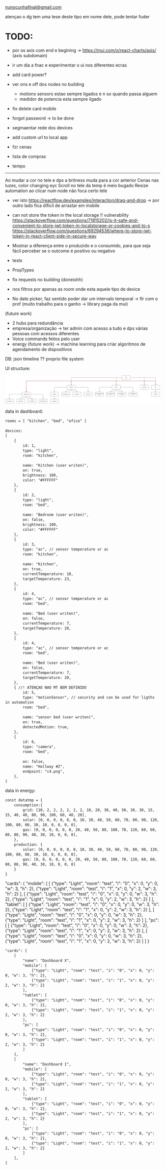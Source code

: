 nunocunhafinal@gmail.com

atençao o dg tem uma tese deste tipo em nome dele, pode tentar fuder

# TODO:

- por os axis com end e begining -> https://mui.com/x/react-charts/axis/ (axis subdomain)

- ir um dia a fnac e experimentar o ui nos diferentes ecras
- add card power?
- ver ons e off dos nodes no building
    - motions sensors estao sempre ligados e n so quando passa alguem 
    - medidor de potencia esta sempre ligado
- fix delete card mobile

- forgot password -> to be done

- segmaentar rede dos devices
- add custom url to local app



- fzr cenas
- lista de compras
- tempo 



-----
Ao mudar a cor no tele e dps a britness muda para a cor anterior 
Cenas nas luzes, color changing eyc
Scroll no tele da temp é meio bugado 
Resize automation ao clicar num node não foca certo tele




- ver isto https://reactflow.dev/examples/interaction/drag-and-drop -> por outro lado fica dificil de arrastar em mobile
- can not store the token in the local storage !! vulnerability
    https://stackoverflow.com/questions/71815202/is-it-safe-and-convenient-to-store-jwt-token-in-localstorage-or-cookies-and-to-s
    https://stackoverflow.com/questions/69294536/where-to-store-jwt-token-in-react-client-side-in-secure-way






- Mostrar a diferença entre o produzido e o consumido, para que seja fácil perceber se o outcome é positivo ou negativo




- tests
- PropTypes

- fix requests no building (doneishh)
- nos filtros por apenas as room onde esta aquele tipo de device
- No date picker, faz sentido poder dar um intervalo temporal -> flr com o prof (muito trabalho para o ganho -> library paga da mui)

(future work)

- 2 hubs para redundância
- empresa/organização -> ter admin com acesso a tudo e dps várias pessoas com acessos diferentes
- Voice commands feitos pelo user
- energy (future work) -> machine learning para criar algoritmos de agendamento de dispositivos


DB:
json
timeline
??
proprio file system

UI structure:

![alt text](UIstructure.drawio.png)

data in dashboard:

```
rooms = [ "kitchen", "bed", "ofice" ]

devices:
[
    {
        id: 1,
        type: "light",
        room: "kitchen",

        name: "Kitchen (user writen)",
        on: true,
        brightness: 100,
        color: "#FFFFFF"
    },
    {
        id: 2,
        type: "light",
        room: "bed",

        name: "Bedroom (user writen)",
        on: false,
        brightness: 100,
        color: "#FFFFFF"
    },
    {
        id: 3,
        type: "ac", // sensor temperature or ac
        room: "kitchen",

        name: "Kitchen",
        on: true,
        currentTemperature: 10,
        targetTemperature: 23,
    },
    {
        id: 4,
        type: "ac", // sensor temperature or ac
        room: "bed",

        name: "Bed (user writen)",
        on: false,
        currentTemperature: 7,
        targetTemperature: 20,
    },
    {
        id: 4,
        type: "ac", // sensor temperature or ac
        room: "bed",

        name: "Bed (user writen)",
        on: false,
        currentTemperature: 7,
        targetTemperature: 20,
    },
    { //! ATENÇAO NAO MT BEM DEFINIDO
        id: 5,
        type: "motionSensor", // security and can be used for ligths in automation
        room: "bed",

        name: "sensor bed (user writen)",
        on: true,
        detectedMotion: true,
    },
    {
        id: 6,
        type: "camera",
        room: "bed",

        on: false,
        name: "Hallway #2",
        endpoint: "c4.png",
    },
]
```

data in energy:

```
const datatmp = {
	consumption:{
		grid: [10, 2, 2, 2, 2, 2, 2, 10, 20, 30, 40, 50, 30, 30, 15, 15, 40, 40, 80, 90, 100, 60, 40, 20],
		solar: [0, 0, 0, 0, 0, 0, 10, 30, 40, 50, 60, 70, 80, 90, 120, 100, 80, 60, 30, 10, 0, 0, 0, 0],
		gas: [0, 0, 0, 0, 0, 0, 20, 40, 50, 80, 100, 70, 120, 60, 60, 80, 80, 90, 40, 30, 10, 0, 0, 0],
	},
	production: {
		solar: [0, 0, 0, 0, 0, 0, 10, 30, 40, 50, 60, 70, 80, 90, 120, 100, 80, 60, 30, 10, 0, 0, 0, 0],
		gas: [0, 0, 0, 0, 0, 0, 20, 40, 50, 80, 100, 70, 120, 60, 60, 80, 80, 90, 40, 30, 10, 0, 0, 0]
	}
}
```

"cards": {
"mobile": [
[
{"type": "Light", "room": "test", "i": "0", "x": 0, "y": 0, "w": 3, "h": 2},
{"type": "Light", "room": "test", "i": "1", "x": 0, "y": 2, "w": 3, "h": 2}
],
[
{"type": "Light", "room": "test", "i": "0", "x": 0, "y": 0, "w": 3, "h": 2},
{"type": "Light", "room": "test", "i": "1", "x": 0, "y": 2, "w": 3, "h": 2}
]
],
"tablet": [
[
{"type": "Light", "room": "test", "i": "0", "x": 0, "y": 0, "w": 3, "h": 2},
{"type": "Light", "room": "test", "i": "1", "x": 0, "y": 2, "w": 3, "h": 2}
],
[
{"type": "Light", "room": "test", "i": "0", "x": 0, "y": 0, "w": 3, "h": 2},
{"type": "Light", "room": "test", "i": "1", "x": 0, "y": 2, "w": 3, "h": 2}
]
],
"pc":[
[
{"type": "Light", "room": "test", "i": "0", "x": 0, "y": 0, "w": 3, "h": 2},
{"type": "Light", "room": "test", "i": "1", "x": 0, "y": 2, "w": 3, "h": 2}
],
[
{"type": "Light", "room": "test", "i": "0", "x": 0, "y": 0, "w": 3, "h": 2},
{"type": "Light", "room": "test", "i": "1", "x": 0, "y": 2, "w": 3, "h": 2}
]
]
}

```
"cards": [
    [
        "name": "Dashboard X",
        "mobile": [
            {"type": "Light", "room": "test", "i": "0", "x": 0, "y": 0, "w": 3, "h": 2},
            {"type": "Light", "room": "test", "i": "1", "x": 0, "y": 2, "w": 3, "h": 2}
        ],
        "tablet": [
            {"type": "Light", "room": "test", "i": "0", "x": 0, "y": 0, "w": 3, "h": 2},
            {"type": "Light", "room": "test", "i": "1", "x": 0, "y": 2, "w": 3, "h": 2}
        ],
        "pc": [
            {"type": "Light", "room": "test", "i": "0", "x": 0, "y": 0, "w": 3, "h": 2},
            {"type": "Light", "room": "test", "i": "1", "x": 0, "y": 2, "w": 3, "h": 2}
        ]
    ],
    [
        "name": "Dashboard I",
        "mobile": [
            {"type": "Light", "room": "test", "i": "0", "x": 0, "y": 0, "w": 3, "h": 2},
            {"type": "Light", "room": "test", "i": "1", "x": 0, "y": 2, "w": 3, "h": 2}
        ],
        "tablet": [
            {"type": "Light", "room": "test", "i": "0", "x": 0, "y": 0, "w": 3, "h": 2},
            {"type": "Light", "room": "test", "i": "1", "x": 0, "y": 2, "w": 3, "h": 2}
        ],
        "pc": [
            {"type": "Light", "room": "test", "i": "0", "x": 0, "y": 0, "w": 3, "h": 2},
            {"type": "Light", "room": "test", "i": "1", "x": 0, "y": 2, "w": 3, "h": 2}
        ]
    ],
]
```
